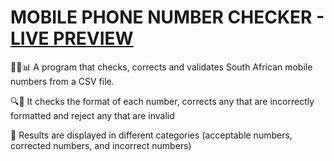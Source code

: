 # MOBILE PHONE NUMBER CHECKER - [LIVE PREVIEW](https://mobile-number-checker.vercel.app)

📱📲📊 A program that checks, corrects and validates South African mobile numbers from a CSV file.

🔍🔧 It checks the format of each number, corrects any that are incorrectly formatted and reject any that are invalid

💾 Results are displayed in different categories (acceptable numbers, corrected numbers, and incorrect numbers)
